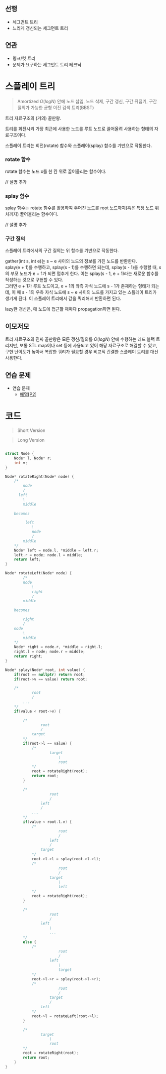 ## 선행

- 세그먼트 트리
- 느리게 갱신되는 세그먼트 트리

## 연관

- 링크/컷 트리
- 문제가 요구하는 세그먼트 트리 테크닉

# 스플레이 트리

> Amortized $O(logN)$ 안에 노드 삽입, 노드 삭제, 구간 갱신, 구간 뒤집기, 구간 질의가 가능한 균형 이진 검색 트리(BBST)

트리 자료구조의 (거의) 끝판왕.

트리를 회전시켜 가장 최근에 사용한 노드를 루트 노드로 끌어올려 사용하는 형태의 자료구조이다.

스플레이 트리는 회전(rotate) 함수와 스플레이(splay) 함수를 기반으로 작동한다.


### rotate 함수
rotate 함수는 노드 x를 한 칸 위로 끌어올리는 함수이다.

// 설명 추가

### splay 함수
splay 함수는 rotate 함수를 활용하여 주어진 노드를 root 노드까지(혹은 특정 노드 위치까지) 끌어올리는 함수이다.

// 설명 추가


### 구간 질의

스플레이 트리에서의 구간 질의는 위 함수를 기반으로 작동한다.

gather(int s, int e)는 s ~ e 사이의 노드의 정보를 가진 노드를 반환한다.  
splay(e + 1)를 수행하고, splay(s - 1)를 수행하면 되는데, splay(s - 1)를 수행할 때, s의 부모 노드가 e + 1가 되면 멈추게 한다. 이는 splay(s - 1, e + 1)라는 새로운 함수를 작성하는 것으로 구현할 수 있다.  
그러면 e + 1가 루트 노드이고, e + 1의 좌측 자식 노드에 s - 1가 존재하는 형태가 되는데, 이 때 s - 1의 우측 자식 노드에 s ~ e 사이의 노드를 가지고 있는 스플레이 트리가 생기게 된다. 이 스플레이 트리에서 값을 쿼리해서 반환하면 된다.

lazy한 갱신은, 매 노드에 접근할 때마다 propagation하면 된다.


## 이모저모

트리 자료구조의 진짜 끝판왕은 모든 갱신/질의를 $O(logN)$ 안에 수행하는 레드 블랙 트리지만, 보통 STL map이나 set 등에 사용되고 있어 해당 자료구조로 해결할 수 있고,  구현 난이도가 높아서 복잡한 쿼리가 필요할 경우 비교적 간결한 스플레이 트리를 대신 사용한다.

## 연습 문제

- 연습 문제
    - [배열[P2]](https://www.acmicpc.net/problem/13159)

# 코드

> Short Version


> Long Version

```C++

struct Node {
    Node* l, Node* r;
    int v;
}

Node* rotateRight(Node* node) {
    /*
        node
        /
      left
        \
        middle
    
    becomes

         left
            \
            node
            /
        middle
    */
    Node* left = node.l, *middle = left.r;
    left.r = node; node.l = middle;
    return left;
}

Node* rotateLeft(Node* node) {
        /*
        node
            \
            right
            /
        middle
    
    becomes

        right
        /
    node
        \
        middle
    */
    Node* right = node.r, *middle = right.l;
    right.l = node; node.r = middle;
    return right;
}

Node* splay(Node* root, int value) {
    if(root == nullptr) return root;
    if(root->v == value) return root;

    /*
            root
            /
        ...
    */
    if(value < root->v) {

        /*
                root
                /
            target
        */
        if(root->l == value) {
            /*
                    target
                        \
                        root
            */
            root = rotateRight(root);
            return root;
        }

        /*
                    root
                    /
                left
                /
            ...
        */
        if(value < root.l.v) {
            /*
                        root
                        /
                    left
                    /
                target
            */
            root->l->l = splay(root->l->l);
            /*
                        root
                        /
                    target
                        \
                        left
            */
            root = rotateRight(root);
        }

        /*
                    root
                    /
                left
                    \
                    ...
        */
        else {
            /*
                        root
                        /
                    left
                        \
                        target
            */
            root->l->r = splay(root->l->r);
            /*
                        root
                        /
                    target
                    /
                left
            */
            root->l = rotateLeft(root->l);
        }

        /*
                target
                    \
                    root
        */
        root = rotateRight(root);
        return root;
    }
}

```